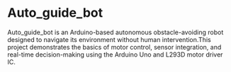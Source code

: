# Auto_guide_bot
Auto_guide_bot is an Arduino-based autonomous obstacle-avoiding robot designed to navigate its environment without human intervention.This project demonstrates the basics of motor control, sensor integration, and real-time decision-making using the Arduino Uno and L293D motor driver IC.
